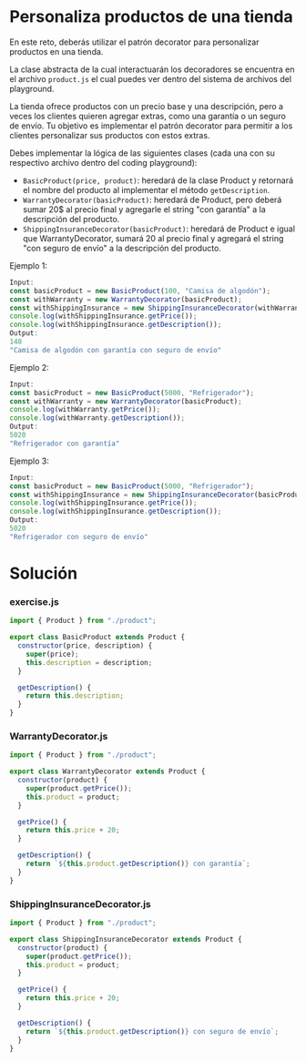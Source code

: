 # Personaliza productos de una tienda

En este reto, deberás utilizar el patrón decorator para personalizar productos en una tienda.

La clase abstracta de la cual interactuarán los decoradores se encuentra en el archivo `product.js` el cual puedes ver dentro del sistema de archivos del playground.

La tienda ofrece productos con un precio base y una descripción, pero a veces los clientes quieren agregar extras, como una garantía o un seguro de envío. Tu objetivo es implementar el patrón decorator para permitir a los clientes personalizar sus productos con estos extras.

Debes implementar la lógica de las siguientes clases (cada una con su respectivo archivo dentro del coding playground):

- `BasicProduct(price, product)`: heredará de la clase Product y retornará el nombre del producto al implementar el método `getDescription`.
- `WarrantyDecorator(basicProduct)`: heredará de Product, pero deberá sumar 20$ al precio final y agregarle el string "con garantía" a la descripción del producto.
- `ShippingInsuranceDecorator(basicProduct)`: heredará de Product e igual que WarrantyDecorator, sumará 20 al precio final y agregará el string "con seguro de envío" a la descripción del producto.

Ejemplo 1:

```javascript
Input:
const basicProduct = new BasicProduct(100, "Camisa de algodón");
const withWarranty = new WarrantyDecorator(basicProduct);
const withShippingInsurance = new ShippingInsuranceDecorator(withWarranty);
console.log(withShippingInsurance.getPrice());
console.log(withShippingInsurance.getDescription());
Output:
140
"Camisa de algodón con garantía con seguro de envío"
```

Ejemplo 2:

```javascript
Input:
const basicProduct = new BasicProduct(5000, "Refrigerador");
const withWarranty = new WarrantyDecorator(basicProduct);
console.log(withWarranty.getPrice());
console.log(withWarranty.getDescription());
Output:
5020
"Refrigerador con garantía"
```

Ejemplo 3:

```javascript
Input:
const basicProduct = new BasicProduct(5000, "Refrigerador");
const withShippingInsurance = new ShippingInsuranceDecorator(basicProduct);
console.log(withShippingInsurance.getPrice());
console.log(withShippingInsurance.getDescription());
Output:
5020
"Refrigerador con seguro de envío"
```

# Solución

### exercise.js

```javascript
import { Product } from "./product";

export class BasicProduct extends Product {
  constructor(price, description) {
    super(price);
    this.description = description;
  }

  getDescription() {
    return this.description;
  }
}
```

### WarrantyDecorator.js

```javascript
import { Product } from "./product";

export class WarrantyDecorator extends Product {
  constructor(product) {
    super(product.getPrice());
    this.product = product;
  }

  getPrice() {
    return this.price + 20;
  }

  getDescription() {
    return `${this.product.getDescription()} con garantía`;
  }
}
```

### ShippingInsuranceDecorator.js

```javascript
import { Product } from "./product";

export class ShippingInsuranceDecorator extends Product {
  constructor(product) {
    super(product.getPrice());
    this.product = product;
  }

  getPrice() {
    return this.price + 20;
  }

  getDescription() {
    return `${this.product.getDescription()} con seguro de envío`;
  }
}
```
